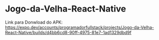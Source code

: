 # Jogo-da-Velha-React-Native

Link para Donwload do APK:
  https://expo.dev/accounts/programadorfullstack/projects/Jogo-da-Velha-React-Native/builds/d4bb6cd8-90ff-4975-81e7-1ad1329dbd9f
